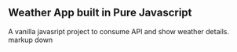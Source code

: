 ## Weather App built in Pure Javascript
A vanilla javasript project to consume API and show weather details. markup down
